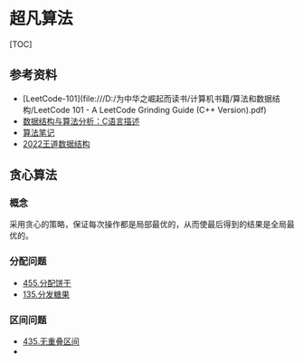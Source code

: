 # 超凡算法

[TOC]

## 参考资料

- [LeetCode-101](file:///D:/为中华之崛起而读书/计算机书籍/算法和数据结构/LeetCode 101 - A LeetCode Grinding Guide (C++ Version).pdf)
- [数据结构与算法分析：C语言描述](file:///D:/为中华之崛起而读书/计算机书籍/算法和数据结构/数据结构与算法分析：C语言描述_原书第2版_高清版.pdf)
- [算法笔记](file:///D:/为中华之崛起而读书/计算机书籍/算法和数据结构/算法笔记.胡凡(详细书签).pdf)
- [2022王道数据结构](file:///D:/为中华之崛起而读书/考研/王道/2022王道数据结构.pdf)

## 贪心算法

### 概念

采用贪心的策略，保证每次操作都是局部最优的，从而使最后得到的结果是全局最优的。

### 分配问题

- [455.分配饼干](https://leetcode-cn.com/problems/assign-cookies/solution/455-fen-pei-bing-gan-by-casten-wang-799k/)
- [135.分发糖果](https://leetcode-cn.com/problems/candy/solution/135-fen-fa-tang-guo-by-casten-wang-qejj/)

### 区间问题

- [435.无重叠区间](https://leetcode-cn.com/problems/non-overlapping-intervals/solution/435-wu-zhong-die-qu-jian-by-casten-wang-4tt4/)
- 

